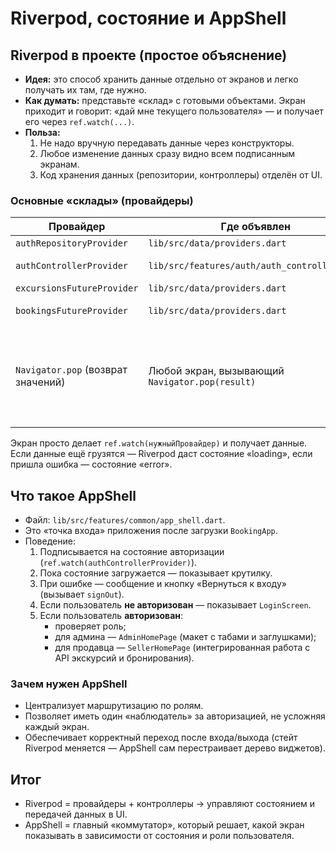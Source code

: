 # Riverpod, состояние и AppShell

## Riverpod в проекте (простое объяснение)

- **Идея:** это способ хранить данные отдельно от экранов и легко получать их там, где нужно.
- **Как думать:** представьте «склад» с готовыми объектами. Экран приходит и говорит: «дай мне текущего пользователя» — и получает его через `ref.watch(...)`.
- **Польза:**
  1. Не надо вручную передавать данные через конструкторы.
  2. Любое изменение данных сразу видно всем подписанным экранам.
  3. Код хранения данных (репозитории, контроллеры) отделён от UI.

### Основные «склады» (провайдеры)

| Провайдер | Где объявлен | Что даёт |
|-----------|--------------|----------|
| `authRepositoryProvider` | `lib/src/data/providers.dart` | Обёртка над API авторизации |
| `authControllerProvider` | `lib/src/features/auth/auth_controller.dart` | Текущее состояние пользователя (загружается, ошибка, данные) |
| `excursionsFutureProvider` | `lib/src/data/providers.dart` | Список экскурсий с сервера |
| `bookingsFutureProvider` | `lib/src/data/providers.dart` | Забронированные места пользователя |
| `Navigator.pop` (возврат значений) | Любой экран, вызывающий `Navigator.pop(result)` | Возвращает `result` в `await showDialog/ push` — используется, например, в `SellerHomePage._promptSeatNumbers`, где `Navigator.pop(controller.text)` отдаёт введённые номера мест обратно в `_book` |

Экран просто делает `ref.watch(нужныйПровайдер)` и получает данные. Если данные ещё грузятся — Riverpod даст состояние «loading», если пришла ошибка — состояние «error».

## Что такое AppShell

- Файл: `lib/src/features/common/app_shell.dart`.
- Это «точка входа» приложения после загрузки `BookingApp`.
- Поведение:
  1. Подписывается на состояние авторизации (`ref.watch(authControllerProvider)`).
  2. Пока состояние загружается — показывает крутилку.
  3. При ошибке — сообщение и кнопку «Вернуться к входу» (вызывает `signOut`).
  4. Если пользователь **не авторизован** — показывает `LoginScreen`.
  5. Если пользователь **авторизован**:
     - проверяет роль;
     - для админа — `AdminHomePage` (макет с табами и заглушками);
     - для продавца — `SellerHomePage` (интегрированная работа с API экскурсий и бронирования).

### Зачем нужен AppShell

- Централизует маршрутизацию по ролям.
- Позволяет иметь один «наблюдатель» за авторизацией, не усложняя каждый экран.
- Обеспечивает корректный переход после входа/выхода (стейт Riverpod меняется — AppShell сам перестраивает дерево виджетов).

## Итог

- Riverpod = провайдеры + контроллеры → управляют состоянием и передачей данных в UI.
- AppShell = главный «коммутатор», который решает, какой экран показывать в зависимости от состояния и роли пользователя.
